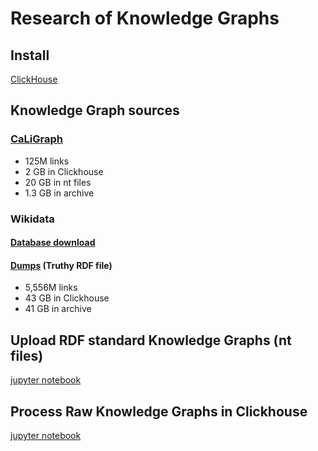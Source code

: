 # Research of Knowledge Graphs 
## Install
[ClickHouse](https://clickhouse.tech/docs/en/getting-started/install/)
## Knowledge Graph sources
### [CaLiGraph](http://caligraph.org/resources.html)  
- 125M links  
- 2 GB in Clickhouse  
- 20 GB in nt files  
- 1.3 GB in archive  
### Wikidata
#### [Database download](https://www.wikidata.org/wiki/Wikidata:Database_download/en)  
#### [Dumps](https://dumps.wikimedia.org/wikidatawiki/entities/) (Truthy RDF file)
- 5,556M links
- 43 GB in Clickhouse  
- 41 GB in archive    
## Upload RDF standard Knowledge Graphs (nt files)
[jupyter notebook](upload_nt_to_ch.ipynb)
## Process Raw Knowledge Graphs in Clickhouse
[jupyter notebook](process_raw_knowledge_graph_in_ch.ipynb)